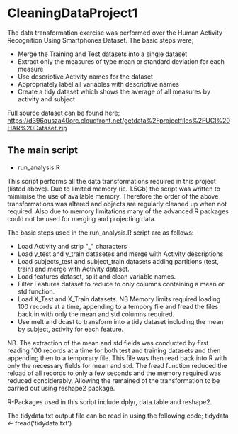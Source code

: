 # CleaningDataProject1

The data transformation exercise was performed over the Human Activity Recognition Using Smartphones Dataset.  The basic steps were;
* Merge the Training and Test datasets into a single dataset
* Extract only the measures of type mean or standard deviation for each measure
* Use descriptive Activity names for the dataset
* Appropriately label all variables with descriptive names
* Create a tidy dataset which shows the average of all measures by activity and subject

Full source dataset can be found here;
https://d396qusza40orc.cloudfront.net/getdata%2Fprojectfiles%2FUCI%20HAR%20Dataset.zip 

## The main script 
* run_analysis.R

This script performs all the data transformations required in this project (listed above).  Due to limited memory (ie. 1.5Gb) the script was written to mimimise the use of available memory.  Therefore the order of the above transformations was altered and objects are regularly cleaned up when not required.  Also due to memory limitations many of the advanced R packages could not be used for merging and projecting data.

The basic steps used in the run_analysis.R script are as follows:

* Load Activity and strip "_" characters
* Load y_test and y_train datasetes and merge with Activity descriptions
* Load subjects_test and subject_train datasets adding partitions (test, train) and merge with Activity dataset.
* Load features dataset, split and clean variable names.
* Filter Features dataset to reduce to only columns containing a mean or std function.
* Load X_Test and X_Train datasets. NB Memory limits required loading 100 records at a time, appending to a tempory file and fread the files back in with only the mean and std columns required.
* Use melt and dcast to transform into a tidy dataset including the mean by subject, activity for each feature.

NB. The extraction of the mean and std fields was conducted by first reading 100 records at a time for both test and training datasets and then appending then to a temporary file.  This file was then read back into R with only the necessary fields for mean and std.  The fread function reduced the reload of all records to only a few seconds and the memory required was reduced conciderably.  Allowing the remained of the transformation to be carried out using reshape2 package.

R-Packages used in this script include dplyr, data.table and reshape2.

The tidydata.txt output file can be read in using the following code;
tidydata <- fread('tidydata.txt')
